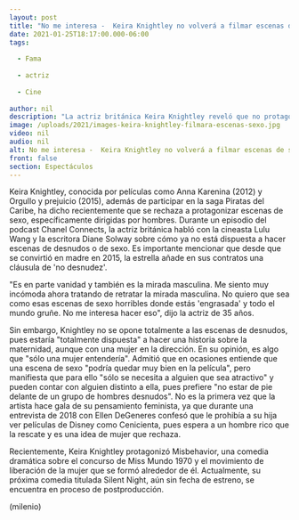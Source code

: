 ```yaml
---
layout: post
title: "No me interesa -  Keira Knightley no volverá a filmar escenas de sexo dirigidas por hombres"
date: 2021-01-25T18:17:00.000-06:00
tags:
  
  - Fama
  
  - actriz
  
  - Cine
  
author: nil
description: "La actriz británica Keira Knightley reveló que no protagonizará escenas de sexo dirigidas bajo una mirada masculina. Mira lo que dijo. "
image: /uploads/2021/images-keira-knightley-filmara-escenas-sexo.jpg
video: nil
audio: nil
alt: No me interesa -  Keira Knightley no volverá a filmar escenas de sexo dirigidas por hombres
front: false
section: Espectáculos
---
```


Keira Knightley, conocida por películas como Anna Karenina (2012) y Orgullo y prejuicio (2015), además de participar en la saga Piratas del Caribe, ha dicho recientemente que se rechaza a protagonizar escenas de sexo, específicamente dirigidas por hombres. Durante un episodio del podcast Chanel Connects, la actriz británica habló con la cineasta Lulu Wang y la escritora Diane Solway sobre cómo ya no está dispuesta a hacer escenas de desnudos o de sexo. Es importante mencionar que desde que se convirtió en madre en 2015, la estrella añade en sus contratos una cláusula de 'no desnudez'. 

"Es en parte vanidad y también es la mirada masculina. Me siento muy incómoda ahora tratando de retratar la mirada masculina. No quiero que sea como esas escenas de sexo horribles donde estás 'engrasada' y todo el mundo gruñe. No me interesa hacer eso", dijo la actriz de 35 años. 

Sin embargo, Knightley no se opone totalmente a las escenas de desnudos, pues estaría "totalmente dispuesta" a hacer una historia sobre la maternidad, aunque con una mujer en la dirección. En su opinión, es algo que "sólo una mujer entendería". Admitió que en ocasiones entiende que una escena de sexo "podría quedar muy bien en la película", pero manifiesta que para ello "sólo se necesita a alguien que sea atractivo" y pueden contar con alguien distinto a ella, pues prefiere "no estar de pie delante de un grupo de hombres desnudos". No es la primera vez que la artista hace gala de su pensamiento feminista, ya que durante una entrevista de 2018 con Ellen DeGeneres confesó que le prohibía a su hija ver películas de Disney como Cenicienta, pues espera a un hombre rico que la rescate y es una idea de mujer que rechaza. 

Recientemente, Keira Knightley protagonizó Misbehavior, una comedia dramática sobre el concurso de Miss Mundo 1970 y el movimiento de liberación de la mujer que se formó alrededor de él. Actualmente, su próxima comedia titulada Silent Night, aún sin fecha de estreno, se encuentra en proceso de postproducción. 

(milenio)
